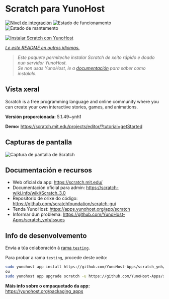 <!--
NOTA: Este README foi creado automáticamente por <https://github.com/YunoHost/apps/tree/master/tools/readme_generator>
NON debe editarse manualmente.
-->

# Scratch para YunoHost

[![Nivel de integración](https://apps.yunohost.org/badge/integration/scratch)](https://ci-apps.yunohost.org/ci/apps/scratch/)
![Estado de funcionamento](https://apps.yunohost.org/badge/state/scratch)
![Estado de mantemento](https://apps.yunohost.org/badge/maintained/scratch)

[![Instalar Scratch con YunoHost](https://install-app.yunohost.org/install-with-yunohost.svg)](https://install-app.yunohost.org/?app=scratch)

*[Le este README en outros idiomas.](./ALL_README.md)*

> *Este paquete permíteche instalar Scratch de xeito rápido e doado nun servidor YunoHost.*  
> *Se non usas YunoHost, le a [documentación](https://yunohost.org/install) para saber como instalalo.*

## Vista xeral

Scratch is a free programming language and online community where you can create your own interactive stories, games, and animations.

**Versión proporcionada:** 5.1.49~ynh1

**Demo:** <https://scratch.mit.edu/projects/editor/?tutorial=getStarted>

## Capturas de pantalla

![Captura de pantalla de Scratch](./doc/screenshots/800px-Scratch_3.0_Éditeur.png)

## Documentación e recursos

- Web oficial da app: <https://scratch.mit.edu/>
- Documentación oficial para admin: <https://scratch-wiki.info/wiki/Scratch_3.0>
- Repositorio de orixe do código: <https://github.com/scratchfoundation/scratch-gui>
- Tenda YunoHost: <https://apps.yunohost.org/app/scratch>
- Informar dun problema: <https://github.com/YunoHost-Apps/scratch_ynh/issues>

## Info de desenvolvemento

Envía a túa colaboración á [rama `testing`](https://github.com/YunoHost-Apps/scratch_ynh/tree/testing).

Para probar a rama `testing`, procede deste xeito:

```bash
sudo yunohost app install https://github.com/YunoHost-Apps/scratch_ynh/tree/testing --debug
ou
sudo yunohost app upgrade scratch -u https://github.com/YunoHost-Apps/scratch_ynh/tree/testing --debug
```

**Máis info sobre o empaquetado da app:** <https://yunohost.org/packaging_apps>
